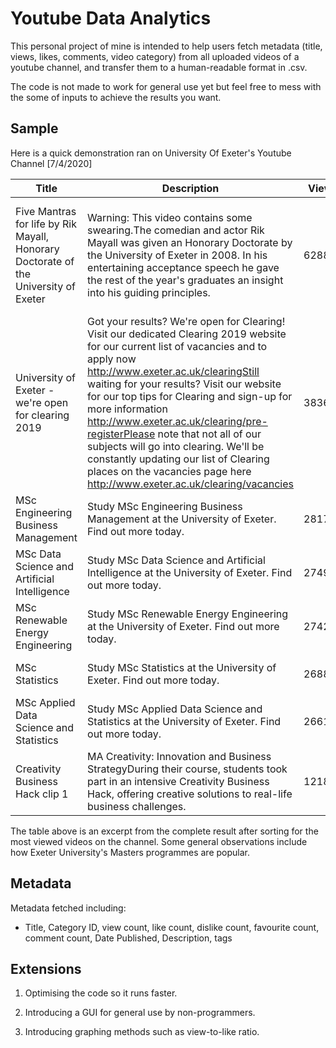 # Youtube Data Analytics
This personal project of mine is intended to help users fetch metadata (title, views, likes, comments, video category) from all 
uploaded videos of a youtube channel, and transfer them to a human-readable format in .csv.

The code is not made to work for general use yet but feel free to mess with the some of inputs to achieve the results you want.

## Sample

Here is a quick demonstration ran on University Of Exeter's Youtube Channel [7/4/2020]

| Title                                                                               | Description                                                                                                                                                                                                                                                                                                                                                                                                                                                                                                                          | Views  | Likes | Dislikes | Comments | Tags                                                                                                                                                                                                                                                                                                                                                                                                                                              |
|-------------------------------------------------------------------------------------|--------------------------------------------------------------------------------------------------------------------------------------------------------------------------------------------------------------------------------------------------------------------------------------------------------------------------------------------------------------------------------------------------------------------------------------------------------------------------------------------------------------------------------------|--------|-------|----------|----------|---------------------------------------------------------------------------------------------------------------------------------------------------------------------------------------------------------------------------------------------------------------------------------------------------------------------------------------------------------------------------------------------------------------------------------------------------|
| Five Mantras for life by Rik Mayall, Honorary Doctorate of the University of Exeter | Warning: This video contains some swearing.The comedian and actor Rik Mayall was given an Honorary Doctorate by the University of Exeter in 2008. In his entertaining acceptance speech he gave the rest of the year's graduates an insight into his guiding principles.                                                                                                                                                                                                                                                             | 628847 | 5813  | 159      | 596      | rik mayall,graduation,graduate,Actor (Profession),Comedy (TV Genre),Comedian (Profession),The Young Ones (TV Program),Bottom (TV Program),the new statesman,rik mayall presents,Blackadder Goes Forth (TV Season),Filthy Rich & Catflap (TV Program),Drop Dead Fred (Film),Student,Students,university of exeter,exeter uni,exeter,UK universities,top ranked universities,university,student life,mantras,campus,college freshman,guide for life |
| University of Exeter - we're open for clearing 2019                                 | Got your results? We're open for Clearing! Visit our dedicated Clearing 2019 website for our current list of vacancies and to apply now http://www.exeter.ac.uk/clearingStill waiting for your results? Visit our website for our top tips for Clearing and sign-up for more information http://www.exeter.ac.uk/clearing/pre-registerPlease note that not all of our subjects will go into clearing. We'll be constantly updating our list of Clearing places on the vacancies page here http://www.exeter.ac.uk/clearing/vacancies | 383641 | 11    | 4        | 0        | University of exeter,exeter uni,exeter university,student life,undergraduate,postgraduate,degree,studying,university life,clearing,clearing 2019,clearing 2020,exeter,cornwall,business,medical imaging,radiography,nursing,streatham campus,penryn campus,maths,mathematics,physics,liberal arts,english,international studies,natural sciences,computer science,data science,IT,modern languages,languages                                      |
| MSc Engineering Business Management                                                 | Study MSc Engineering Business Management at the University of Exeter. Find out more today.                                                                                                                                                                                                                                                                                                                                                                                                                                          | 281795 | 0     | 0        |          | University of exeter,exeter uni,exeter university,student life,undergraduate,postgraduate,degree,studying,university life                                                                                                                                                                                                                                                                                                                         |
| MSc Data Science and Artificial Intelligence                                        | Study MSc Data Science and Artificial Intelligence at the University of Exeter. Find out more today.                                                                                                                                                                                                                                                                                                                                                                                                                                 | 274948 | 0     | 0        |          | University of exeter,exeter uni,exeter university,student life,undergraduate,postgraduate,degree,studying,university life                                                                                                                                                                                                                                                                                                                         |
| MSc Renewable Energy Engineering                                                    | Study MSc Renewable Energy Engineering at the University of Exeter. Find out more today.                                                                                                                                                                                                                                                                                                                                                                                                                                             | 274274 | 0     | 0        |          | University of exeter,exeter uni,exeter university,student life,undergraduate,postgraduate,degree,studying,university life                                                                                                                                                                                                                                                                                                                         |
| MSc Statistics                                                                      | Study MSc Statistics at the University of Exeter. Find out more today.                                                                                                                                                                                                                                                                                                                                                                                                                                                               | 268806 | 1     | 0        |          | University of exeter,exeter uni,exeter university,student life,undergraduate,postgraduate,degree,studying,university life                                                                                                                                                                                                                                                                                                                         |
| MSc Applied Data Science and Statistics                                             | Study MSc Applied Data Science and Statistics at the University of Exeter. Find out more today.                                                                                                                                                                                                                                                                                                                                                                                                                                      | 266190 | 3     | 0        |          | University of exeter,exeter uni,exeter university,student life,undergraduate,postgraduate,degree,studying,university life                                                                                                                                                                                                                                                                                                                         |
| Creativity Business Hack clip 1                                                     | MA Creativity: Innovation and Business StrategyDuring their course, students took part in an intensive Creativity Business Hack, offering creative solutions to real-life business challenges.                                                                                                                                                                                                                                                                                                                                       | 121859 | 0     | 0        |          | University of exeter,exeter uni,exeter university,student life,undergraduate,postgraduate,degree,studying,university life                                                                                                                                                                                                                                                                                                                         |

The table above is an excerpt from the complete result after sorting for the most viewed videos on the channel. Some general observations include how Exeter University's Masters programmes are popular.

## Metadata

Metadata fetched including:
- Title, Category ID, view count, like count, dislike count, favourite count, comment count, Date Published, Description, tags

## Extensions

1. Optimising the code so it runs faster.

2. Introducing a GUI for general use by non-programmers.

3. Introducing graphing methods such as view-to-like ratio.

